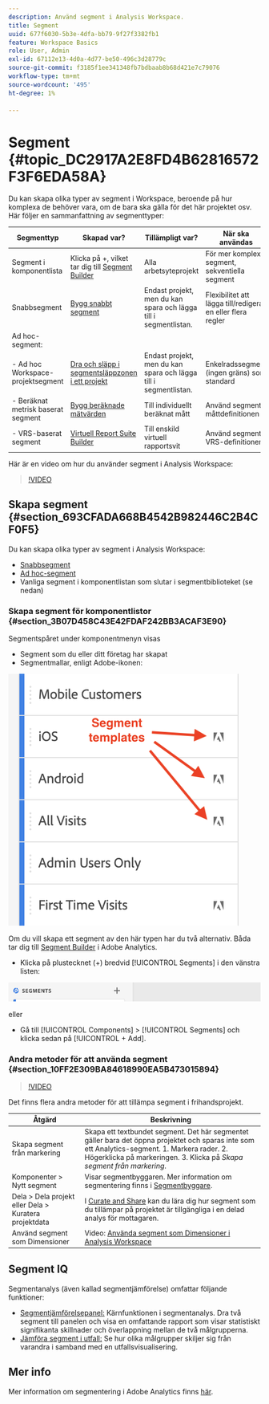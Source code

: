 ```yaml
---
description: Använd segment i Analysis Workspace.
title: Segment
uuid: 677f6030-5b3e-4dfa-bb79-9f27f3382fb1
feature: Workspace Basics
role: User, Admin
exl-id: 67112e13-4d0a-4d77-be50-496c3d28779c
source-git-commit: f3185f1ee341348fb7bdbaab8b68d421e7c79076
workflow-type: tm+mt
source-wordcount: '495'
ht-degree: 1%

---
```



# Segment {#topic_DC2917A2E8FD4B62816572F3F6EDA58A}

Du kan skapa olika typer av segment i Workspace, beroende på hur komplexa de behöver vara, om de bara ska gälla för det här projektet osv. Här följer en sammanfattning av segmenttyper:

| Segmenttyp | Skapad var? | Tillämpligt var? | När ska användas |
| --- | --- | --- | --- |
| Segment i komponentlista | Klicka på +, vilket tar dig till [Segment Builder](/help/components/segmentation/segmentation-workflow/seg-build.md) | Alla arbetsyteprojekt | För mer komplexa segment, sekventiella segment |
| Snabbsegment | [Bygg snabbt segment](/help/analyze/analysis-workspace/components/segments/quick-segments.md) | Endast projekt, men du kan spara och lägga till i segmentlistan. | Flexibilitet att lägga till/redigera en eller flera regler |
| Ad hoc-segment: |  |  |  |
| - Ad hoc Workspace-projektsegment | [Dra och släpp i segmentsläppzonen i ett projekt](/help/analyze/analysis-workspace/components/segments/ad-hoc-segments.md) | Endast projekt, men du kan spara och lägga till i segmentlistan. | Enkelradssegment (ingen gräns) som standard |
| - Beräknat metrisk baserat segment | [Bygg beräknade mätvärden](https://experienceleague.adobe.com/docs/analytics/components/calculated-metrics/calcmetric-workflow/metrics-with-segments.html) | Till individuellt beräknat mått | Använd segment i måttdefinitionen |
| - VRS-baserat segment | [Virtuell Report Suite Builder](https://experienceleague.adobe.com/docs/analytics/components/virtual-report-suites/vrs-workflow/vrs-create.html) | Till enskild virtuell rapportsvit | Använd segment i VRS-definitionen |

Här är en video om hur du använder segment i Analysis Workspace:

>[!VIDEO](https://video.tv.adobe.com/v/23977/?quality=12)

## Skapa segment {#section_693CFADA668B4542B982446C2B4CF0F5}

Du kan skapa olika typer av segment i Analysis Workspace:

* [Snabbsegment](/help/analyze/analysis-workspace/components/segments/quick-segments.md)
* [Ad hoc-segment](/help/analyze/analysis-workspace/components/segments/ad-hoc-segments.md)
* Vanliga segment i komponentlistan som slutar i segmentbiblioteket (se nedan)

### Skapa segment för komponentlistor {#section_3B07D458C43E42FDAF242BB3ACAF3E90}

Segmentspåret under komponentmenyn visas
* Segment som du eller ditt företag har skapat
* Segmentmallar, enligt Adobe-ikonen:

![](assets/segment_icons.png)

Om du vill skapa ett segment av den här typen har du två alternativ. Båda tar dig till [Segment Builder](/help/components/segmentation/segmentation-workflow/seg-build.md) i Adobe Analytics.

* Klicka på plustecknet (+) bredvid [!UICONTROL Segments] i den vänstra listen:

![](assets/create-seg.png)

eller

* Gå till [!UICONTROL Components] > [!UICONTROL Segments] och klicka sedan på [!UICONTROL + Add].


### Andra metoder för att använda segment {#section_10FF2E309BA84618990EA5B473015894}

>[!VIDEO](https://video.tv.adobe.com/v/30994/?quality=12)

Det finns flera andra metoder för att tillämpa segment i frihandsprojekt.

| Åtgärd | Beskrivning |
|--- |--- |
| Skapa segment från markering | Skapa ett textbundet segment. Det här segmentet gäller bara det öppna projektet och sparas inte som ett Analytics-segment. 1. Markera rader.  2. Högerklicka på markeringen.  3. Klicka på *Skapa segment från markering*. |
| Komponenter > Nytt segment | Visar segmentbyggaren. Mer information om segmentering finns i [Segmentbyggare](https://experienceleague.adobe.com/docs/analytics/components/segmentation/segmentation-workflow/seg-build.html). |
| Dela > Dela projekt eller Dela > Kuratera projektdata | I [Curate and Share](https://experienceleague.adobe.com/docs/analytics/analyze/analysis-workspace/curate-share/curate.html#concept_4A9726927E7C44AFA260E2BB2721AFC6) kan du lära dig hur segment som du tillämpar på projektet är tillgängliga i en delad analys för mottagaren. |
| Använd segment som Dimensioner | Video: [Använda segment som Dimensioner i Analysis Workspace](https://experienceleague.adobe.com/docs/analytics-learn/tutorials/analysis-workspace/applying-segments/using-segments-as-dimensions-in-analysis-workspace.html?lang=en) |

## Segment IQ

Segmentanalys (även kallad segmentjämförelse) omfattar följande funktioner:

* [Segmentjämförelsepanel:](/help/analyze/analysis-workspace/c-panels/c-segment-comparison/segment-comparison.md) Kärnfunktionen i segmentanalys. Dra två segment till panelen och visa en omfattande rapport som visar statistiskt signifikanta skillnader och överlappning mellan de två målgrupperna.
* [Jämföra segment i utfall:](/help/analyze/analysis-workspace/visualizations/fallout/compare-segments-fallout.md) Se hur olika målgrupper skiljer sig från varandra i samband med en utfallsvisualisering.

## Mer info

Mer information om segmentering i Adobe Analytics finns [här](/help/components/segmentation/seg-overview.md).